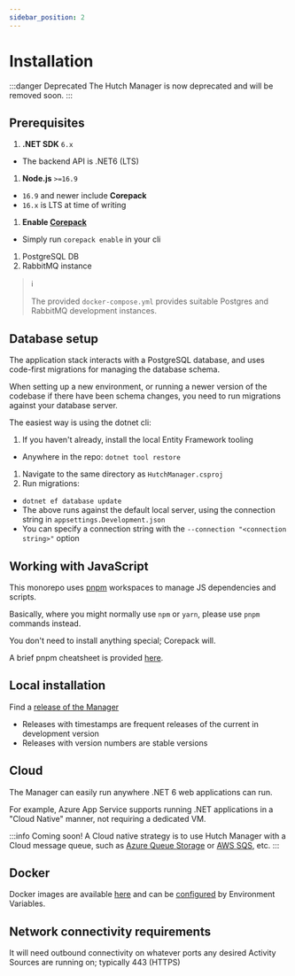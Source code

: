 ```yaml
---
sidebar_position: 2
---
```


# Installation

:::danger Deprecated
The Hutch Manager is now deprecated and will be removed soon.
:::

## Prerequisites

1. **.NET SDK** `6.x`
  - The backend API is .NET6 (LTS)
1. **Node.js** `>=16.9`
  - `16.9` and newer include **Corepack**
  - `16.x` is LTS at time of writing
1. **Enable [Corepack](https://nodejs.org/api/corepack.html)**
  - Simply run `corepack enable` in your cli
1. PostgreSQL DB
1. RabbitMQ instance

> ℹ️
> 
> The provided `docker-compose.yml` provides suitable Postgres and RabbitMQ development instances.

## Database setup

The application stack interacts with a PostgreSQL database, and uses code-first migrations for managing the database schema.

When setting up a new environment, or running a newer version of the codebase if there have been schema changes, you need to run migrations against your database server.

The easiest way is using the dotnet cli:

1. If you haven't already, install the local Entity Framework tooling

- Anywhere in the repo: `dotnet tool restore`

1. Navigate to the same directory as `HutchManager.csproj`
1. Run migrations:

- `dotnet ef database update`
- The above runs against the default local server, using the connection string in `appsettings.Development.json`
- You can specify a connection string with the `--connection "<connection string>"` option

## Working with JavaScript

This monorepo uses [pnpm](https://pnpm.io) workspaces to manage JS dependencies and scripts.

Basically, where you might normally use `npm` or `yarn`, please use `pnpm` commands instead.

You don't need to install anything special; Corepack will.

A brief pnpm cheatsheet is provided [here](pnpm-cheatsheet).

## Local installation

Find a [release of the Manager][manager-releases]
- Releases with timestamps are frequent releases of the current in development version
- Releases with version numbers are stable versions

[get-net6]: https://dotnet.microsoft.com/en-us/download/dotnet/6.0/runtime
[manager-releases]: https://github.com/hdruk/hutch/releases?q=manager&expanded=false

## Cloud

The Manager can easily run anywhere .NET 6 web applications can run.

For example, Azure App Service supports running .NET applications in a "Cloud Native" manner, not requiring a dedicated VM.

:::info Coming soon!
A Cloud native strategy is to use Hutch Manager with a Cloud message queue, such as [Azure Queue Storage](https://azure.microsoft.com/en-gb/products/storage/queues/) or [AWS SQS](https://aws.amazon.com/sqs/), etc.
:::

## Docker

Docker images are available [here](https://github.com/hdruk/hutch/pkgs/container/hutch%2Fmanager) and can be [configured](../configuration/manager) by Environment Variables.

## Network connectivity requirements

It will need outbound connectivity on whatever ports any desired Activity Sources are running on; typically 443 (HTTPS)
